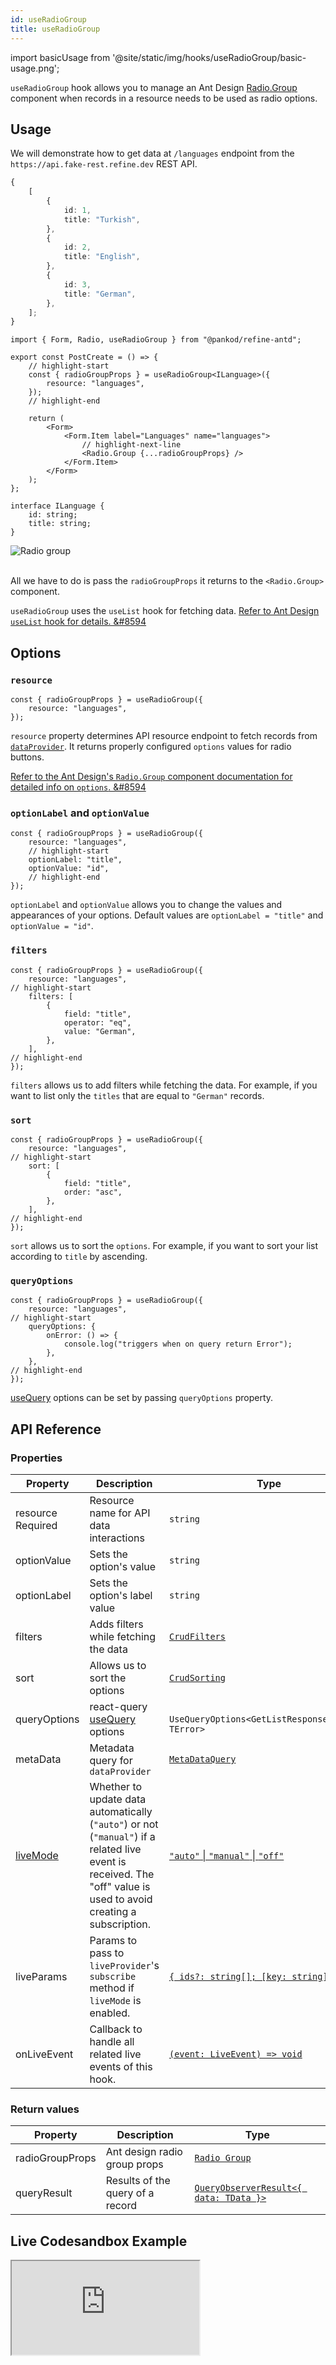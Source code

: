 ```yaml
---
id: useRadioGroup
title: useRadioGroup
---
```


import basicUsage from '@site/static/img/hooks/useRadioGroup/basic-usage.png';

`useRadioGroup` hook allows you to manage an Ant Design [Radio.Group](https://ant.design/components/radio/#components-radio-demo-radiogroup-with-name) component when records in a resource needs to be used as radio options.

## Usage

We will demonstrate how to get data at `/languages` endpoint from the `https://api.fake-rest.refine.dev` REST API.

```ts title="https://api.fake-rest.refine.dev/languages"
{
    [
        {
            id: 1,
            title: "Turkish",
        },
        {
            id: 2,
            title: "English",
        },
        {
            id: 3,
            title: "German",
        },
    ];
}
```

```tsx  title="pages/posts/create.tsx"
import { Form, Radio, useRadioGroup } from "@pankod/refine-antd";

export const PostCreate = () => {
    // highlight-start
    const { radioGroupProps } = useRadioGroup<ILanguage>({
        resource: "languages",
    });
    // highlight-end

    return (
        <Form>
            <Form.Item label="Languages" name="languages">
                // highlight-next-line
                <Radio.Group {...radioGroupProps} />
            </Form.Item>
        </Form>
    );
};

interface ILanguage {
    id: string;
    title: string;
}
```

<div class="img-container">
    <div class="window">
        <div class="control red"></div>
        <div class="control orange"></div>
        <div class="control green"></div>
    </div>
    <img src={basicUsage} alt="Radio group" />
</div>
<br/>

All we have to do is pass the `radioGroupProps` it returns to the `<Radio.Group>` component.

`useRadioGroup` uses the `useList` hook for fetching data. [Refer to Ant Design `useList` hook for details. &#8594](../data/useList.md)

## Options

### `resource`

```tsx
const { radioGroupProps } = useRadioGroup({
    resource: "languages",
});
```

`resource` property determines API resource endpoint to fetch records from [`dataProvider`](api-references/providers/data-provider.md). It returns properly configured `options` values for radio buttons.

[Refer to the Ant Design's `Radio.Group` component documentation for detailed info on `options`. &#8594](https://ant.design/components/radio)

### `optionLabel` and `optionValue`

```tsx
const { radioGroupProps } = useRadioGroup({
    resource: "languages",
    // highlight-start
    optionLabel: "title",
    optionValue: "id",
    // highlight-end
});
```

`optionLabel` and `optionValue` allows you to change the values and appearances of your options. Default values are `optionLabel = "title"` and `optionValue = "id"`.

### `filters`

```tsx
const { radioGroupProps } = useRadioGroup({
    resource: "languages",
// highlight-start
    filters: [
        {
            field: "title",
            operator: "eq",
            value: "German",
        },
    ],
// highlight-end
});
```

`filters` allows us to add filters while fetching the data. For example, if you want to list only the `titles` that are equal to `"German"` records.

### `sort`

```tsx
const { radioGroupProps } = useRadioGroup({
    resource: "languages",
// highlight-start
    sort: [
        {
            field: "title",
            order: "asc",
        },
    ],
// highlight-end
});
```

`sort` allows us to sort the `options`. For example, if you want to sort your list according to `title` by ascending.

### `queryOptions`

```tsx
const { radioGroupProps } = useRadioGroup({
    resource: "languages",
// highlight-start
    queryOptions: {
        onError: () => {
            console.log("triggers when on query return Error");
        },
    },
// highlight-end
});
```

[useQuery](https://react-query.tanstack.com/reference/useQuery) options can be set by passing `queryOptions` property.

## API Reference

### Properties

| Property                                                                                            | Description                                                                         | Type                                                           | Default   |
| --------------------------------------------------------------------------------------------------- | ----------------------------------------------------------------------------------- | -------------------------------------------------------------- | --------- |
| <div className="required-block"><div>resource</div> <div className=" required">Required</div></div> | Resource name for API data interactions                                             | `string`                                                       |           |
| optionValue                                                                                         | Sets the option's value                                                             | `string`                                                       | `"id"`    |
| optionLabel                                                                                         | Sets the option's label value                                                       | `string`                                                       | `"title"` |
| filters                                                                                             | Adds filters while fetching the data                                                | [`CrudFilters`](../../interfaces.md#crudfilters)               |           |
| sort                                                                                                | Allows us to sort the options                                                       | [`CrudSorting`](../../interfaces.md#crudsorting)               |           |
| queryOptions                                                                                        | react-query [useQuery](https://react-query.tanstack.com/reference/useQuery) options | ` UseQueryOptions<GetListResponse<TData>, TError>`             |           |
| metaData                                                                                            | Metadata query for `dataProvider`                                                   | [`MetaDataQuery`](/api-references/interfaces.md#metadataquery) | {}        |
| [liveMode](/api-references/providers/live-provider.md#usage-in-a-hook)                                                                                            | Whether to update data automatically (`"auto"`) or not (`"manual"`) if a related live event is received. The "off" value is used to avoid creating a subscription. | [`"auto"` \| `"manual"` \| `"off"`](/api-references/interfaces.md#livemodeprops)       | `"off"`                             |
| liveParams                                                                                          | Params to pass to `liveProvider`'s `subscribe` method if `liveMode` is enabled.                                                                                     | [`{ ids?: string[]; [key: string]: any; }`](/api-references/interfaces.md#livemodeprops) | `undefined`                         |
| onLiveEvent                                                                                         | Callback to handle all related live events of this hook.                                                                                                                                   | [`(event: LiveEvent) => void`](/api-references/interfaces.md#livemodeprops)                           | `undefined`                                  |

### Return values

| Property        | Description                      | Type                                                                                          |
| --------------- | -------------------------------- | --------------------------------------------------------------------------------------------- |
| radioGroupProps | Ant design radio group props     | [`Radio Group`](https://ant.design/components/radio/#RadioGroup)                              |
| queryResult     | Results of the query of a record | [`QueryObserverResult<{ data: TData }>`](https://react-query.tanstack.com/reference/useQuery) |

## Live Codesandbox Example

<iframe src="https://codesandbox.io/embed/refine-use-radio-group-example-t9rwf?autoresize=1&fontsize=14&theme=dark&view=preview"
     style={{width: "100%", height:"80vh", border: "0px", borderRadius: "8px", overflow:"hidden"}}
     title="refine-use-radio-group-example"
     allow="accelerometer; ambient-light-sensor; camera; encrypted-media; geolocation; gyroscope; hid; microphone; midi; payment; usb; vr; xr-spatial-tracking"
     sandbox="allow-forms allow-modals allow-popups allow-presentation allow-same-origin allow-scripts"
   ></iframe>
